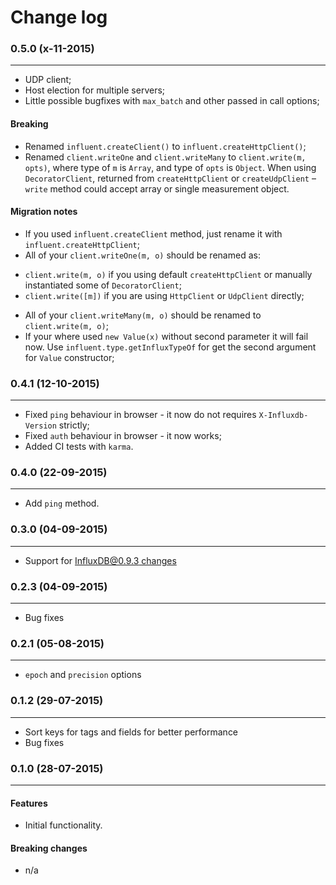 Change log
==========

### 0.5.0 (x-11-2015)
______________________

+ UDP client;
+ Host election for multiple servers;
+ Little possible bugfixes with `max_batch` and other passed in call options;

#### Breaking

+ Renamed `influent.createClient()` to `influent.createHttpClient()`;
+ Renamed `client.writeOne` and `client.writeMany` to `client.write(m, opts)`, where type of `m` is `Array`, and type of `opts` is `Object`. When using `DecoratorClient`, returned from `createHttpClient` or `createUdpClient` – `write` method could accept array or single measurement object.

#### Migration notes
+ If you used `influent.createClient` method, just rename it with `influent.createHttpClient`;
+ All of your `client.writeOne(m, o)` should be renamed as:
 - `client.write(m, o)` if you using default `createHttpClient` or manually instantiated some of `DecoratorClient`;
 - `client.write([m])` if you are using `HttpClient` or `UdpClient` directly;
+ All of your `client.writeMany(m, o)` should be renamed to `client.write(m, o)`;
+ If your where used `new Value(x)` without second parameter it will fail now. Use `influent.type.getInfluxTypeOf` for get the second argument for `Value` constructor;

### 0.4.1 (12-10-2015)
______________________

+ Fixed `ping` behaviour in browser - it now do not requires `X-Influxdb-Version` strictly;
+ Fixed `auth` behaviour in browser - it now works;
+ Added CI tests with `karma`.

### 0.4.0 (22-09-2015)
______________________

+ Add `ping` method.

### 0.3.0 (04-09-2015)
______________________

+ Support for [InfluxDB@0.9.3 changes](https://github.com/gobwas/influent/pull/1#issue-104757844)

### 0.2.3 (04-09-2015)
______________________

+ Bug fixes

### 0.2.1 (05-08-2015)
______________________

+ `epoch` and `precision` options

### 0.1.2 (29-07-2015)
______________________

+ Sort keys for tags and fields for better performance
+ Bug fixes

### 0.1.0 (28-07-2015)
______________________

#### Features

+ Initial functionality.

#### Breaking changes

+ n/a
